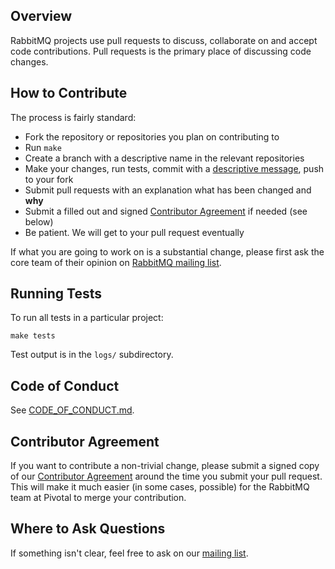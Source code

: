 ## Overview

RabbitMQ projects use pull requests to discuss, collaborate on and accept code contributions.
Pull requests is the primary place of discussing code changes.

## How to Contribute

The process is fairly standard:

 * Fork the repository or repositories you plan on contributing to
 * Run `make`
 * Create a branch with a descriptive name in the relevant repositories
 * Make your changes, run tests, commit with a [descriptive message](https://tbaggery.com/2008/04/19/a-note-about-git-commit-messages.html), push to your fork
 * Submit pull requests with an explanation what has been changed and **why**
 * Submit a filled out and signed [Contributor Agreement](https://cla.pivotal.io/) if needed (see below)
 * Be patient. We will get to your pull request eventually

If what you are going to work on is a substantial change, please first ask the core team
of their opinion on [RabbitMQ mailing list](https://groups.google.com/forum/#!forum/rabbitmq-users).

## Running Tests

To run all tests in a particular project:

```
make tests
```

Test output is in the `logs/` subdirectory.

## Code of Conduct

See [CODE_OF_CONDUCT.md](./CODE_OF_CONDUCT.md).

## Contributor Agreement

If you want to contribute a non-trivial change, please submit a signed copy of our
[Contributor Agreement](https://cla.pivotal.io/) around the time
you submit your pull request. This will make it much easier (in some cases, possible)
for the RabbitMQ team at Pivotal to merge your contribution.

## Where to Ask Questions

If something isn't clear, feel free to ask on our [mailing list](https://groups.google.com/forum/#!forum/rabbitmq-users).
